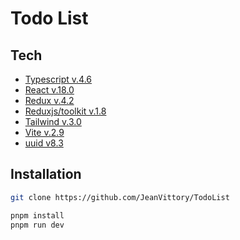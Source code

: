 # Todo List

## Tech
- [Typescript v.4.6](https://www.typescriptlang.org/)
- [React v.18.0](https://es.reactjs.org/) 
- [Redux v.4.2](https://es.redux.js.org/) 
- [Reduxjs/toolkit v.1.8](https://redux-toolkit.js.org/) 
- [Tailwind v.3.0](https://tailwindcss.com/) 
- [Vite v.2.9](https://vitejs.dev/)
- [uuid v8.3](https://www.npmjs.com/package/uuid)

## Installation

```sh 
git clone https://github.com/JeanVittory/TodoList
```

```sh
pnpm install
pnpm run dev
```




